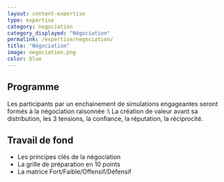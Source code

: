 ```yaml
---
layout: content-expertise
type: expertise
category: negociation
category_displayed: "Négociation"
permalink: /expertise/negociation/
title: "Négociation"
image: negociation.png
color: blue
---
```


## Programme

Les participants par un enchainement de simulations engageantes seront formés à la négociation raisonnée&nbsp;:\\
La création de valeur avant sa distribution, les 3 tensions, la confiance, la réputation, la réciprocité.

## Travail de fond

- Les principes clés de la négociation
- La grille de préparation en 10 points
- La matrice Fort/Faible/Offensif/Défensif
